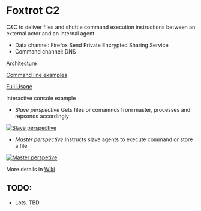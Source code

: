 # Foxtrot C2 


 C&C to deliver files and shuttle command execution instructions between an external actor and an internal agent.

 - Data channel: Firefox Send Private Encrypted Sharing Service 
 - Command channel: DNS  

[Architecture](https://github.com/dsnezhkov/foxtrot/wiki/Architecture)

[Command line examples](https://github.com/dsnezhkov/foxtrot/tree/master/docs/run.sh)

[Full Usage](https://github.com/dsnezhkov/foxtrot/wiki/Invocation)


Interactive console example

- *Slave perspective* Gets files or comamnds from master, processes and repsonds accordingly

[![Slave perspective](https://asciinema.org/a/tNUDFHXnsAajU3l1SHsbqSDCB.png)](https://asciinema.org/a/tNUDFHXnsAajU3l1SHsbqSDCB)

- *Master perspective* Instructs slave agents to execute command or store a file

[![Master perspetive](https://asciinema.org/a/gUtGGPSWfcr1gDfuDmF2PHGQQ.png)](https://asciinema.org/a/gUtGGPSWfcr1gDfuDmF2PHGQQ)

More details in [Wiki](https://github.com/dsnezhkov/foxtrot/wiki)

## TODO:
 - Lots. TBD

